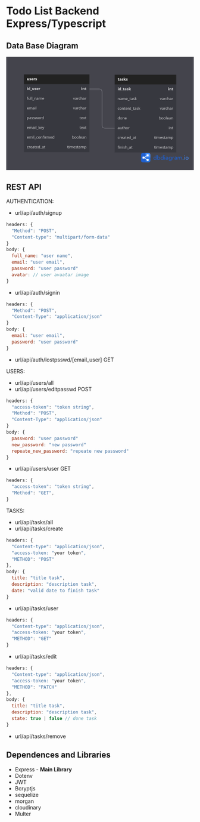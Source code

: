 # Todo List Backend Express/Typescript

## Data Base Diagram

<img src="./src/assets/db.diagram.png" ></img>

## REST API

AUTHENTICATION:

- url/api/auth/signup

```js
headers: {
  "Method": "POST",
  "Content-type": "multipart/form-data"
}
body: {
  full_name: "user name",
  email: "user email",
  password: "user password"
  avatar: // user avaatar image
}
```

- url/api/auth/signin

```js
headers: {
  "Method": "POST",
  "Content-Type": "application/json"
}
body: {
  email: "user email",
  password: "user password"
}
```

- url/api/auth/lostpsswd/[email_user] GET
<!-- - url/api/auth/email/:id GET -->

USERS:

- url/api/users/all
- url/api/users/editpasswd POST

```js
headers: {
  "access-token": "token string",
  "Method": "POST",
  "Content-Type": "application/json"
}
body: {
  password: "user password"
  new_password: "new password"
  repeate_new_password: "repeate new password"
}
```

- url/api/users/user GET

```js
headers: {
  "access-token": "token string",
  "Method": "GET",
}
```

TASKS:

- url/api/tasks/all
- url/api/tasks/create

```js
headers: {
  "Content-type": "application/json",
  "access-token: "your token",
  "METHOD": "POST"
},
body: {
  title: "title task",
  description: "description task",
  date: "valid date to finish task"
}
```

- url/api/tasks/user

```js
headers: {
  "Content-type": "application/json",
  "access-token: "your token",
  "METHOD": "GET"
}
```

- url/api/tasks/edit

```js
headers: {
  "Content-type": "application/json",
  "access-token: "your token",
  "METHOD": "PATCH"
},
body: {
  title: "title task",
  description: "description task",
  state: true | false // done task
}
```

- url/api/tasks/remove

## Dependences and Libraries

- Express - **Main Library**
- Dotenv
- JWT
- Bcryptjs
- sequelize
- morgan
- cloudinary
- Multer
